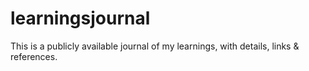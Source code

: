 # learningsjournal
This is a publicly available journal of my learnings, with details, links &amp; references. 
